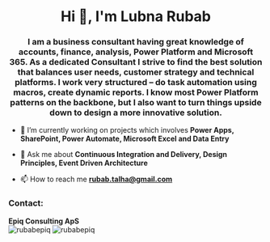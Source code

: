 <h1 align="center">Hi 👋, I'm Lubna Rubab</h1>
<h3 align="center">I am a business consultant having great knowledge of accounts, finance, analysis, Power Platform and Microsoft 365.
As a dedicated Consultant I strive to find the best solution that balances user needs, customer strategy and technical platforms. I work very structured – do task automation using macros, create dynamic reports. I know most Power Platform patterns on the backbone, but I also want to turn things upside down to design a more innovative solution.</h3>

- 🔭 I’m currently working on projects which involves **Power Apps, SharePoint, Power Automate, Microsoft Excel and Data Entry**

- 💬 Ask me about **Continuous Integration and Delivery, Design Principles, Event Driven Architecture**

- 📫 How to reach me **rubab.talha@gmail.com**


<h3 align="left">Contact:</h3>
<p align="left">
  <b>Epiq Consulting ApS</b>
  <br/>
<img src="https://komarev.com/ghpvc/?username=rubabepiq&label=Profile%20views&color=0e75b6&style=flat" alt="rubabepiq"/> 
  <img src="http://img.shields.io/badge/-Github-black?style=flat-square&logo=github&link=https://github.com/rubabepiq" alt="rubabepiq" />

</p>
